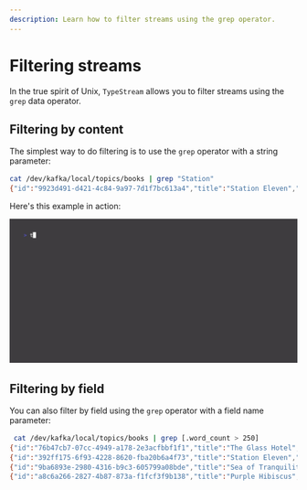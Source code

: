 ```yaml
---
description: Learn how to filter streams using the grep operator.
---
```


# Filtering streams

In the true spirit of Unix, `TypeStream` allows you to filter streams using the
`grep` data operator.

## Filtering by content

The simplest way to do filtering is to use the `grep` operator with a string parameter:

```bash
cat /dev/kafka/local/topics/books | grep "Station"
{"id":"9923d491-d421-4c84-9a97-7d1f7bc613a4","title":"Station Eleven","word_count":300,"author_id":"011bb70f-9dd3-4a1e-894c-bf6bb19879f8"}
```

Here's this example in action:

![grep](../../../assets/vhs/grep.gif)

## Filtering by field

You can also filter by field using the `grep` operator with a field name parameter:

```bash
 cat /dev/kafka/local/topics/books | grep [.word_count > 250]
{"id":"76b47cb7-07cc-4949-a178-2e3acfbbf1f1","title":"The Glass Hotel","word_count":500,"author_id":"743626be-8380-40e9-ab1b-44dfc398cde0"}
{"id":"392ff175-6f93-4228-8620-fba20b6a4f73","title":"Station Eleven","word_count":300,"author_id":"743626be-8380-40e9-ab1b-44dfc398cde0"}
{"id":"9ba6893e-2980-4316-b9c3-605799a08bde","title":"Sea of Tranquility","word_count":400,"author_id":"743626be-8380-40e9-ab1b-44dfc398cde0"}
{"id":"a8c6a266-2827-4b87-873a-f1fcf3f9b138","title":"Purple Hibiscus","word_count":300,"author_id":"da68bea8-4a8e-4f96-bc39-25b0b697d94b"}
```
